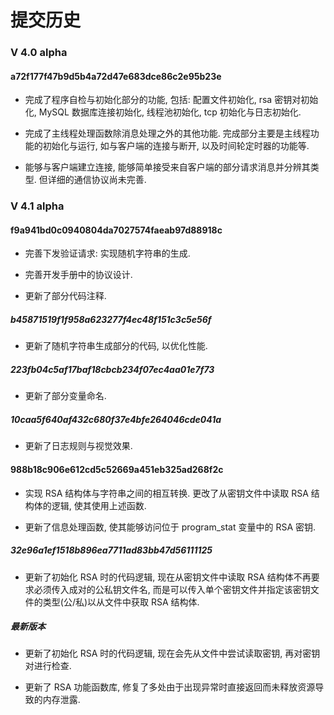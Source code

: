 # 提交历史

### V 4.0 alpha

#### a72f177f47b9d5b4a72d47e683dce86c2e95b23e

- 完成了程序自检与初始化部分的功能, 包括: 配置文件初始化, rsa 密钥对初始化, MySQL 数据库连接初始化, 线程池初始化, tcp 初始化与日志初始化.

- 完成了主线程处理函数除消息处理之外的其他功能. 完成部分主要是主线程功能的初始化与运行, 如与客户端的连接与断开, 以及时间轮定时器的功能等.

- 能够与客户端建立连接, 能够简单接受来自客户端的部分请求消息并分辨其类型. 但详细的通信协议尚未完善.

### V 4.1 alpha

#### f9a941bd0c0940804da7027574faeab97d88918c

- 完善下发验证请求: 实现随机字符串的生成.

- 完善开发手册中的协议设计.

- 更新了部分代码注释.

##### b45871519f1f958a623277f4ec48f151c3c5e56f

- 更新了随机字符串生成部分的代码, 以优化性能.

##### 223fb04c5af17baf18cbcb234f07ec4aa01e7f73

- 更新了部分变量命名.

##### 10caa5f640af432c680f37e4bfe264046cde041a

- 更新了日志规则与视觉效果.

#### 988b18c906e612cd5c52669a451eb325ad268f2c

- 实现 RSA 结构体与字符串之间的相互转换. 更改了从密钥文件中读取 RSA 结构体的逻辑, 使其使用上述函数.

- 更新了信息处理函数, 使其能够访问位于 program_stat 变量中的 RSA 密钥.

##### 32e96a1ef1518b896ea7711ad83bb47d56111125

- 更新了初始化 RSA 时的代码逻辑, 现在从密钥文件中读取 RSA 结构体不再要求必须传入成对的公私钥文件名, 而是可以传入单个密钥文件并指定该密钥文件的类型(公/私)以从文件中获取 RSA 结构体.

##### 最新版本

- 更新了初始化 RSA 时的代码逻辑, 现在会先从文件中尝试读取密钥, 再对密钥对进行检查.

- 更新了 RSA 功能函数库, 修复了多处由于出现异常时直接返回而未释放资源导致的内存泄露.